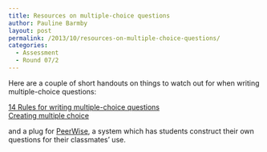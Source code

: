 ```yaml
---
title: Resources on multiple-choice questions
author: Pauline Barmby
layout: post
permalink: /2013/10/resources-on-multiple-choice-questions/
categories:
  - Assessment
  - Round 07/2
---
```

Here are a couple of short handouts on things to watch out for when writing multiple-choice questions:

<div dir="ltr" data-font-name="g_font_32_0" data-canvas-width="282.0474227645874">
  <a href="http://testing.byu.edu/info/handbooks/14%20Rules%20for%20Writing%20Multiple-Choice%20Questions.pdf">14 Rules for writing multiple-choice questions</a>
</div>

<div dir="ltr" data-font-name="g_font_32_0" data-canvas-width="282.0474227645874">
  <a href="http://ctl.ualberta.ca/instructional-resources/instructional-techniques-assessment-guides/creating-multiple-choice">Creating multiple choice</a>
</div>

and a plug for [PeerWise][1], a system which has students construct their own questions for their classmates&#8217; use.

 [1]: http://peerwise.cs.auckland.ac.nz/